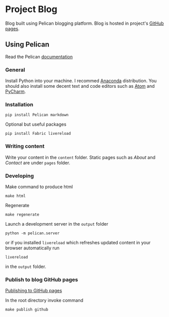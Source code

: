 # Project Blog
Blog built using Pelican blogging platform. Blog is hosted in project's [GitHub pages](https://jaantollander.github.io/SCI-C1000/).

## Using Pelican
Read the Pelican [documentation](http://docs.getpelican.com/)

### General
Install Python into your machine. I recommed [Anaconda](https://www.continuum.io/downloads) distribution. You should also install some decent text and code editors such as [Atom](https://atom.io/) and [PyCharm](https://www.jetbrains.com/pycharm/).

### Installation
```
pip install Pelican markdown
```

Optional but useful packages

```
pip install Fabric livereload
```

### Writing content
Write your content in the `content` folder. Static pages such as *About* and *Contact* are under `pages` folder.

### Developing
Make command to produce html

```
make html
```

Regenerate

```
make regenerate
```

Launch a development server in the `output` folder

```
python -m pelican.server
```

or if you installed `livereload` which refreshes updated content in your browser automatically run

```
livereload
```

in the `output` folder.

### Publish to blog GitHub pages
[Publishing to GitHub pages](http://docs.getpelican.com/en/3.6.3/tips.html?highlight=github#publishing-to-github)

In the root directory invoke command

```
make publish github
```
